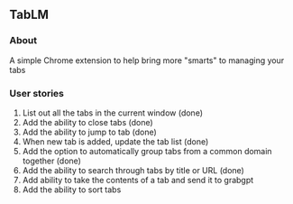 ## TabLM

### About

A simple Chrome extension to help bring more "smarts" to managing your tabs

### User stories

1. List out all the tabs in the current window (done)
2. Add the ability to close tabs (done)
3. Add the ability to jump to tab (done)
7. When new tab is added, update the tab list (done)
4. Add the option to automatically group tabs from a common domain together (done)
5. Add the ability to search through tabs by title or URL (done)
5. Add ability to take the contents of a tab and send it to grabgpt
6. Add the ability to sort tabs 